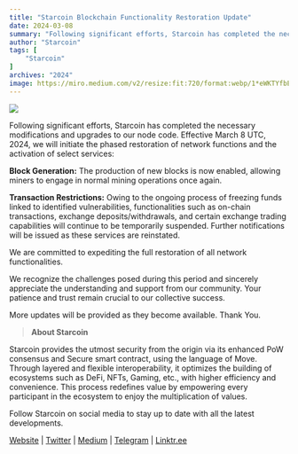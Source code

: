 ```yaml
---
title: "Starcoin Blockchain Functionality Restoration Update"
date: 2024-03-08
summary: "Following significant efforts, Starcoin has completed the necessary modifications and upgrades to our node code..."
author: "Starcoin"
tags: [
    "Starcoin"
]
archives: "2024"
image: https://miro.medium.com/v2/resize:fit:720/format:webp/1*eWKTYfbEPhDm2-iSFGasrQ.jpeg
---
```


![](https://miro.medium.com/v2/resize:fit:720/format:webp/1*eWKTYfbEPhDm2-iSFGasrQ.jpeg)

Following significant efforts, Starcoin has completed the necessary modifications and upgrades to our node code. Effective March 8 UTC, 2024, we will initiate the phased restoration of network functions and the activation of select services:

**Block Generation:** The production of new blocks is now enabled, allowing miners to engage in normal mining operations once again.

**Transaction Restrictions:** Owing to the ongoing process of freezing funds linked to identified vulnerabilities, functionalities such as on-chain transactions, exchange deposits/withdrawals, and certain exchange trading capabilities will continue to be temporarily suspended. Further notifications will be issued as these services are reinstated.

We are committed to expediting the full restoration of all network functionalities.

We recognize the challenges posed during this period and sincerely appreciate the understanding and support from our community. Your patience and trust remain crucial to our collective success.

More updates will be provided as they become available. Thank You.

> **About Starcoin**


Starcoin provides the utmost security from the origin via its enhanced PoW consensus and Secure smart contract, using the language of Move. Through layered and flexible interoperability, it optimizes the building of ecosystems such as DeFi, NFTs, Gaming, etc., with higher efficiency and convenience. This process redefines value by empowering every participant in the ecosystem to enjoy the multiplication of values.

Follow Starcoin on social media to stay up to date with all the latest developments.

[Website](https://starcoin.org/en/) | [Twitter](https://twitter.com/StarcoinSTC) | [Medium](https://starcoin.medium.com/) | [Telegram](https://t.me/Starcoin_STC) | [Linktr.ee](https://linktr.ee/starcoin)
